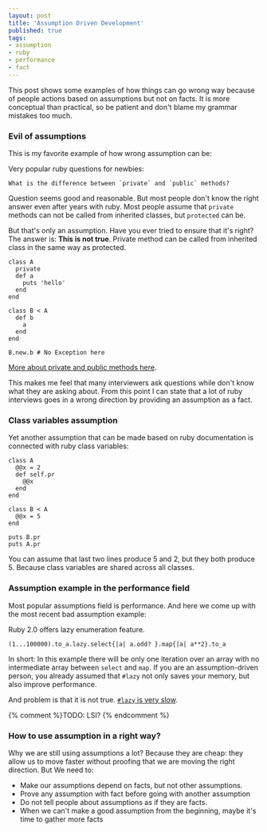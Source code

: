 ```yaml
---
layout: post
title: 'Assumption Driven Development'
published: true
tags: 
- assumption
- ruby
- performance
- fact
---
```


This post shows some examples of how things can go wrong way because of people actions based on assumptions but not on facts.
It is more conceptual than practical, so be patient and don't blame my grammar mistakes too much.
<!--more-->

### Evil of assumptions

This is my favorite example of how wrong assumption can be:

Very popular ruby questions for newbies: 

    What is the difference between `private` and `public` methods?

Question seems good and reasonable. But most people don't know the right answer even after years with ruby.
Most people assume that `private` methods can not be called from inherited classes, but `protected` can be.

But that's only an assumption. Have you ever tried to ensure that it's right?
The answer is: **This is not true**. Private method can be called from inherited class in the same way as protected.

    class A
      private
      def a
        puts 'hello'
      end
    end
    
    class B < A
      def b
        a
      end
    end
    
    B.new.b # No Exception here

[More about private and public methods here](http://gusiev.com/2010/04/ruby18-private-protected-incapsulatio/).

This makes me feel that many interviewers ask questions while don't know what they are asking about.
From this point I can state that a lot of ruby interviews goes in a wrong direction by providing an assumption as a fact.

### Class variables assumption

Yet another assumption that can be made based on ruby documentation is connected with ruby class variables:

    class A
      @@x = 2
      def self.pr
        @@x
      end
    end

    class B < A
      @@x = 5
    end

    puts B.pr
    puts A.pr

You can assume that last two lines produce 5 and 2, but they both produce 5.
Because class variables are shared across all classes.

### Assumption example in the performance field

Most popular assumptions field is performance. And here we come up with the most recent bad assumption example:

Ruby 2.0 offers lazy enumeration feature.

    (1...100000).to_a.lazy.select{|a| a.odd? }.map{|a| a**2}.to_a

In short: In this example there will be only one iteration over an array with no intermediate array between `select` and `map`.
If you are an assumption-driven person, you already assumed that `#lazy` not only saves your memory, but also improve performance.

And problem is that it is not true. [`#lazy` is very slow](https://bugs.ruby-lang.org/issues/6183). 

{% comment %}TODO: LSI? {% endcomment %}

### How to use assumption in a right way?

Why we are still using assumptions a lot? Because they are cheap: they allow us to move faster without proofing that we are moving the right direction.
But We need to:

* Make our assumptions depend on facts, but not other assumptions.
* Prove any assumption with fact before going with another assumption
* Do not tell people about assumptions as if they are facts.
* When we can't make a good assumption from the beginning, maybe it's time to gather more facts

